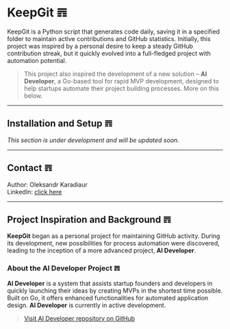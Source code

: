 # KeepGit 𝌊

KeepGit is a Python script that generates code daily, saving it in a specified folder to maintain active contributions and GitHub statistics. Initially, this project was inspired by a personal desire to keep a steady GitHub contribution streak, but it quickly evolved into a full-fledged project with automation potential.

> This project also inspired the development of a new solution – **AI Developer**, a Go-based tool for rapid MVP development, designed to help startups automate their project building processes. More on this below.

---

## Installation and Setup 𝌊

*This section is under development and will be updated soon.*

---

## Contact 𝌊

Author: Oleksandr Karadiaur  
LinkedIn: [click here](https://www.linkedin.com/in/karadyauran/)

---

## Project Inspiration and Background 𝌊

**KeepGit** began as a personal project for maintaining GitHub activity. During its development, new possibilities for process automation were discovered, leading to the inception of a more advanced project, **AI Developer**.

### About the AI Developer Project 𝌊

**AI Developer** is a system that assists startup founders and developers in quickly launching their ideas by creating MVPs in the shortest time possible. Built on Go, it offers enhanced functionalities for automated application design. **AI Developer** is currently in active development.

> [Visit AI Developer repository on GitHub](https://github.com/karadyauran/ai-developer-light)
